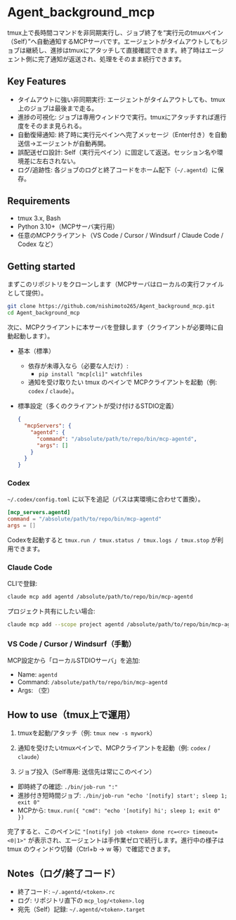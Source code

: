 # Agent_background_mcp

tmux上で長時間コマンドを非同期実行し、ジョブ終了を“実行元のtmuxペイン（Self）”へ自動通知するMCPサーバです。エージェントがタイムアウトしてもジョブは継続し、進捗はtmuxにアタッチして直接確認できます。終了時はエージェント側に完了通知が返送され、処理をそのまま続行できます。

## Key Features
- タイムアウトに強い非同期実行: エージェントがタイムアウトしても、tmux上のジョブは最後まで走る。
- 進捗の可視化: ジョブは専用ウィンドウで実行。tmuxにアタッチすれば進行度をそのまま見られる。
- 自動復帰通知: 終了時に実行元ペインへ完了メッセージ（Enter付き）を自動送信→エージェントが自動再開。
- 誤配送ゼロ設計: Self（実行元ペイン）に固定して返送。セッション名や環境差に左右されない。
- ログ/追跡性: 各ジョブのログと終了コードをホーム配下（`~/.agentd`）に保存。

## Requirements
- tmux 3.x, Bash
- Python 3.10+（MCPサーバ実行用）
- 任意のMCPクライアント（VS Code / Cursor / Windsurf / Claude Code / Codex など）

## Getting started
まずこのリポジトリをクローンします（MCPサーバはローカルの実行ファイルとして提供）。

```bash
git clone https://github.com/nishimoto265/Agent_background_mcp.git
cd Agent_background_mcp
```

次に、MCPクライアントに本サーバを登録します（クライアントが必要時に自動起動します）。

- 基本（標準）
  - 依存が未導入なら（必要な人だけ）:
    - `pip install "mcp[cli]" watchfiles`
  - 通知を受け取りたい tmux のペインで MCPクライアントを起動（例: `codex` / `claude`）。

- 標準設定（多くのクライアントが受け付けるSTDIO定義）
  ```json
  {
    "mcpServers": {
      "agentd": {
        "command": "/absolute/path/to/repo/bin/mcp-agentd",
        "args": []
      }
    }
  }
  ```

### Codex
`~/.codex/config.toml` に以下を追記（パスは実環境に合わせて置換）。

```toml
[mcp_servers.agentd]
command = "/absolute/path/to/repo/bin/mcp-agentd"
args = []
```

Codexを起動すると `tmux.run / tmux.status / tmux.logs / tmux.stop` が利用できます。

### Claude Code
CLIで登録:

```bash
claude mcp add agentd /absolute/path/to/repo/bin/mcp-agentd
```

プロジェクト共有にしたい場合:

```bash
claude mcp add --scope project agentd /absolute/path/to/repo/bin/mcp-agentd
```

### VS Code / Cursor / Windsurf（手動）
MCP設定から「ローカルSTDIOサーバ」を追加:
- Name: `agentd`
- Command: `/absolute/path/to/repo/bin/mcp-agentd`
- Args: （空）

## How to use（tmux上で運用）
1) tmuxを起動/アタッチ（例: `tmux new -s mywork`）

2) 通知を受けたいtmuxペインで、MCPクライアントを起動（例: `codex` / `claude`）

3) ジョブ投入（Self専用: 送信先は常にこのペイン）
- 即時終了の確認: `./bin/job-run ":"`
- 進捗付き短時間ジョブ: `./bin/job-run "echo '[notify] start'; sleep 1; exit 0"`
- MCPから: `tmux.run({ "cmd": "echo '[notify] hi'; sleep 1; exit 0" })`

完了すると、このペインに `"[notify] job <token> done rc=<rc> timeout=<0|1>"` が表示され、エージェントは手作業ゼロで続行します。進行中の様子は tmux のウィンドウ切替（Ctrl+b → w 等）で確認できます。

## Notes（ログ/終了コード）
- 終了コード: `~/.agentd/<token>.rc`
- ログ: リポジトリ直下の `mcp_log/<token>.log`
- 宛先（Self）記録: `~/.agentd/<token>.target`
